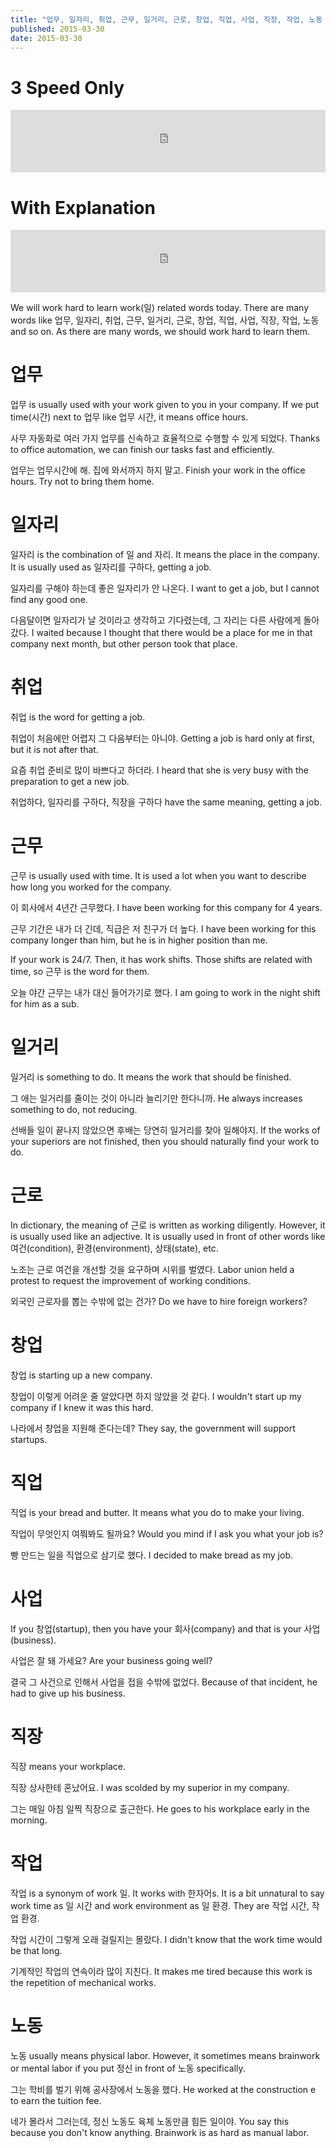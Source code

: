 ```yaml
---
title: "업무, 일자리, 취업, 근무, 일거리, 근로, 창업, 직업, 사업, 직장, 작업, 노동 - Korean Words vs Words #29"
published: 2015-03-30
date: 2015-03-30
---
```


#  3 Speed Only

<iframe id="audio_iframe" src="https://www.podbean.com/media/player/audio/postId/5565424?url=http%3A%2F%2Fwiseinit.podbean.com%2Fe%2F3-speed-edition-of-%25ec%2597%2585%25eb%25ac%25b4-%25ec%259d%25bc%25ec%259e%2590%25eb%25a6%25ac-%25ec%25b7%25a8%25ec%2597%2585-%25ea%25b7%25bc%25eb%25ac%25b4-%25ec%259d%25bc%25ea%25b1%25b0%25eb%25a6%25ac-%25ea%25b7%25bc%25eb%25a1%259c-%25ec%25b0%25bd%25ec%2597%2585-%25ec%25a7%2581%25ec%2597%2585-%25ec%2582%25ac%25e%2F&amp;skin=8&amp;postId=5565424&amp;download=0&amp;share=1&amp;fonts=Helvetica&amp;auto=0" width="100%" height="100" frameborder="0" scrolling="no" data-name="pb-iframe-player"></iframe>

#  With Explanation

<iframe id="audio_iframe" src="https://www.podbean.com/media/player/audio/postId/5565430?url=http%3A%2F%2Fwiseinit.podbean.com%2Fe%2F%25ec%2597%2585%25eb%25ac%25b4-%25ec%259d%25bc%25ec%259e%2590%25eb%25a6%25ac-%25ec%25b7%25a8%25ec%2597%2585-%25ea%25b7%25bc%25eb%25ac%25b4-%25ec%259d%25bc%25ea%25b1%25b0%25eb%25a6%25ac-%25ea%25b7%25bc%25eb%25a1%259c-%25ec%25b0%25bd%25ec%2597%2585-%25ec%25a7%2581%25ec%2597%2585-%25ec%2582%25ac%25ec%2597%2585-%25ec%25a7%2581%25e%2F&amp;skin=8&amp;postId=5565430&amp;download=0&amp;share=1&amp;fonts=Helvetica&amp;auto=0" width="100%" height="100" frameborder="0" scrolling="no" data-name="pb-iframe-player"></iframe>

We will work hard to learn work(일) related words today. There are many words like 업무, 일자리, 취업, 근무, 일거리, 근로, 창업, 직업, 사업, 직장, 작업, 노동 and so on. As there are many words, we should work hard to learn them.

#  업무

업무 is usually used with your work given to you in your company. If we put time(시간) next to 업무 like 업무 시간, it means office hours.

사무 자동화로 여러 가지 업무를 신속하고 효율적으로 수행할 수 있게 되었다.
Thanks to office automation, we can finish our tasks fast and efficiently.

업무는 업무시간에 해. 집에 와서까지 하지 말고.
Finish your work in the office hours. Try not to bring them home.

#  일자리

일자리 is the combination of 일 and 자리. It means the place in the company. It is usually used as 일자리를 구하다, getting a job.

일자리를 구해야 하는데 좋은 일자리가 안 나온다.
I want to get a job, but I cannot find any good one.

다음달이면 일자리가 날 것이라고 생각하고 기다렸는데, 그 자리는 다른 사람에게 돌아갔다.
I waited because I thought that there would be a place for me in that company next month, but other person took that place.

#  취업

취업 is the word for getting a job.

취업이 처음에만 어렵지 그 다음부터는 아니야.
Getting a job is hard only at first, but it is not after that.

요즘 취업 준비로 많이 바쁘다고 하더라.
I heard that she is very busy with the preparation to get a new job.

취업하다, 일자리를 구하다, 직장을 구하다 have the same meaning, getting a job.

#  근무

근무 is usually used with time. It is used a lot when you want to describe how long you worked for the company.

이 회사에서 4년간 근무했다.
I have been working for this company for 4 years.

근무 기간은 내가 더 긴데, 직급은 저 친구가 더 높다.
I have been working for this company longer than him, but he is in higher position than me.

If your work is 24/7. Then, it has work shifts. Those shifts are related with time, so 근무 is the word for them.

오늘 야간 근무는 내가 대신 들어가기로 했다.
I am going to work in the night shift for him as a sub.

#  일거리

일거리 is something to do. It means the work that should be finished.

그 애는 일거리를 줄이는 것이 아니라 늘리기만 한다니까.
He always increases something to do, not reducing.

선배들 일이 끝나지 않았으면 후배는 당연히 일거리를 찾아 일해야지.
If the works of your superiors are not finished, then you should naturally find your work to do.

#  근로

In dictionary, the meaning of 근로 is written as working diligently. However, it is usually used like an adjective. It is usually used in front of other words like 여건(condition), 환경(environment), 상태(state), etc.

노조는 근로 여건을 개선할 것을 요구하며 시위를 벌였다.
Labor union held a protest to request the improvement of working conditions.

외국인 근로자를 뽑는 수밖에 없는 건가?
Do we have to hire foreign workers?

#  창업

창업 is starting up a new company.

창업이 이렇게 어려운 줄 알았다면 하지 않았을 것 같다.
I wouldn't start up my company if I knew it was this hard.

나라에서 창업을 지원해 준다는데?
They say, the government will support startups.

#  직업

직업 is your bread and butter. It means what you do to make your living.

직업이 무엇인지 여쭤봐도 될까요?
Would you mind if I ask you what your job is?

빵 만드는 일을 직업으로 삼기로 했다.
I decided to make bread as my job.

#  사업

If you 창업(startup), then you have your 회사(company) and that is your 사업(business).

사업은 잘 돼 가세요?
Are your business going well?

결국 그 사건으로 인해서 사업을 접을 수밖에 없었다.
Because of that incident, he had to give up his business.

#  직장

직장 means your workplace.

직장 상사한테 혼났어요.
I was scolded by my superior in my company.

그는 매일 아침 일찍 직장으로 출근한다.
He goes to his workplace early in the morning.

#  작업

작업 is a synonym of work 일. It works with 한자어s. It is a bit unnatural to say work time as 일 시간 and work environment as 일 환경. They are 작업 시간, 작업 환경.

작업 시간이 그렇게 오래 걸릴지는 몰랐다.
I didn't know that the work time would be that long.

기계적인 작업의 연속이라 많이 지친다.
It makes me tired because this work is the repetition of mechanical works.

#  노동

노동 usually means physical labor. However, it sometimes means brainwork or mental labor if you put 정신 in front of 노동 specifically.

그는 학비를 벌기 위해 공사장에서 노동을 했다.
He worked at the construction e to earn the tuition fee.

네가 몰라서 그러는데, 정신 노동도 육체 노동만큼 힘든 일이야.
You say this because you don't know anything. Brainwork is as hard as manual labor.
